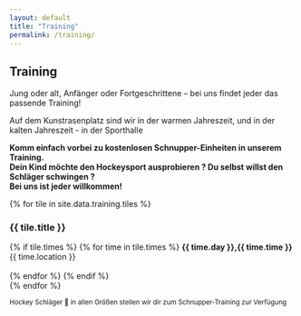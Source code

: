 ```yaml
---
layout: default
title: "Training"
permalink: /training/
---
```


## Training

Jung oder alt, Anfänger oder Fortgeschrittene – bei uns findet jeder das passende Training!  

Auf dem Kunstrasenplatz sind wir in der warmen Jahreszeit, und in der kalten Jahreszeit - in der Sporthalle  

<strong> Komm einfach vorbei zu kostenlosen Schnupper-Einheiten in unserem Training.  
Dein Kind möchte den Hockeysport ausprobieren ? Du selbst willst den Schläger schwingen ?  
Bei uns ist jeder willkommen!  </strong>  

<div class="tiles-container">
    {% for tile in site.data.training.tiles %}
    <div class="tile">
        <h3>{{ tile.title }}</h3>
        {% if tile.times %}
                {% for time in tile.times %}
                    <strong>{{ time.day }},{{ time.time }}</strong>{{ time.location }}<br><br>
                {% endfor %}
        {% endif %}
    </div>
    {% endfor %}
</div>

<small>Hockey Schläger 🏑 in allen Größen stellen wir dir zum Schnupper-Training zur Verfügung</small>

